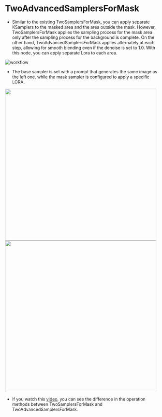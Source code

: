 # TwoAdvancedSamplersForMask

* Similar to the existing TwoSamplersForMask, you can apply separate KSamplers to the masked area and the area outside the mask. However, TwoSamplersForMask applies the sampling process for the mask area only after the sampling process for the background is complete. On the other hand, TwoAdvancedSamplersForMask applies alternately at each step, allowing for smooth blending even if the denoise is set to 1.0. With this node, you can apply separate Lora to each area.

![workflow](https://github.com/ltdrdata/ComfyUI-extension-tutorials/raw/Main/ComfyUI-Impact-Pack/images/TwoAdvancedSamplers-workflow.png)

* The base sampler is set with a prompt that generates the same image as the left one, while the mask sampler is configured to apply a specific LORA.

<img src="https://github.com/ltdrdata/ComfyUI-extension-tutorials/raw/Main/ComfyUI-Impact-Pack/images/TwoAdvancedSamplers-original.png" width=500px/>
<img src="https://github.com/ltdrdata/ComfyUI-extension-tutorials/raw/Main/ComfyUI-Impact-Pack/images/TwoAdvancedSamplers-result.png" width=500px/>

* If you watch this [video](https://www.youtube.com/watch?v=S1ksTNs5VX0), you can see the difference in the operation methods between TwoSamplersForMask and TwoAdvancedSamplersForMask.
